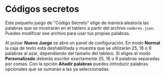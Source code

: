 # Códigos secretos

Este pequeño juego de "Código Secreto" elige de manera aleatoria
las palabras que se mostrarán en el tablero a partir del archivo
`nombres.json`. Puedes modificar ese archivo para usar tus propias
palabras.

Al pulsar **Nuevo Juego** se abre un panel de configuración.
En modo **Normal** la caja de texto está deshabilitada y muestra que se
utilizarán 25, 16 o 9 palabras al azar, dependiendo del tamaño
del tablero.
Si eliges el modo **Personalizado** deberás escribir exactamente 25, 16 o
9 palabras separadas por comas. Con la opción **Añadir palabras** puedes
introducir palabras opcionales que se sumarán a las ya seleccionadas.
